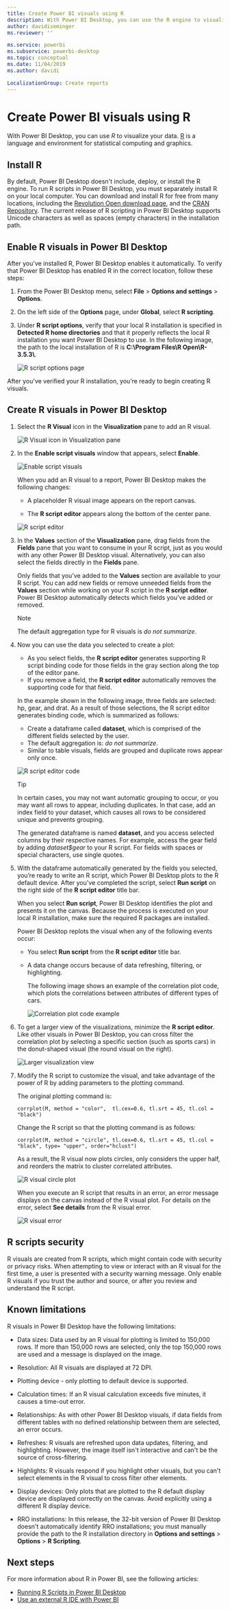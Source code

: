 ```yaml
---
title: Create Power BI visuals using R
description: With Power BI Desktop, you can use the R engine to visualize your data.
author: davidiseminger
ms.reviewer: ''

ms.service: powerbi
ms.subservice: powerbi-desktop
ms.topic: conceptual
ms.date: 11/04/2019
ms.author: davidi

LocalizationGroup: Create reports
---
```

# Create Power BI visuals using R
With Power BI Desktop, you can use *R* to visualize your data. [R](https://mran.revolutionanalytics.com/documents/what-is-r) is a language and environment for statistical computing and graphics.

## Install R
By default, Power BI Desktop doesn't include, deploy, or install the R engine. To run R scripts in Power BI Desktop, you must separately install R on your local computer. You can download and install R for free from many locations, including the [Revolution Open download page](https://mran.revolutionanalytics.com/download/), and the [CRAN Repository](https://cran.r-project.org/bin/windows/base/). The current release of R scripting in Power BI Desktop supports Unicode characters as well as spaces (empty characters) in the installation path.

## Enable R visuals in Power BI Desktop
After you've installed R, Power BI Desktop enables it automatically. To verify that Power BI Desktop has enabled R in the correct location, follow these steps: 

1. From the Power BI Desktop menu, select **File** > **Options and settings** > **Options**. 

2. On the left side of the **Options** page, under **Global**, select **R scripting**. 

3. Under **R script options**, verify that your local R installation is specified in **Detected R home directories** and that it properly reflects the local R installation you want Power BI Desktop to use. In the following image, the path to the local installation of R is **C:\Program Files\R Open\R-3.5.3\\**.
   
   ![R script options page](media/desktop-r-visuals/r-visuals-2.png)

After you've verified your R installation, you’re ready to begin creating R visuals.

## Create R visuals in Power BI Desktop
1. Select the **R Visual** icon in the **Visualization** pane to add an R visual.
   
   ![R Visual icon in Visualization pane](media/desktop-r-visuals/r-visuals-3.png)

2. In the **Enable script visuals** window that appears, select **Enable**.

   ![Enable script visuals](media/desktop-r-visuals/r-visuals-10.png)

   When you add an R visual to a report, Power BI Desktop makes the following changes:
   
   - A placeholder R visual image appears on the report canvas.
   
   - The **R script editor** appears along the bottom of the center pane.
   
   ![R script editor](media/desktop-r-visuals/r-visuals-4.png)

3. In the **Values** section of the **Visualization** pane, drag fields from the **Fields** pane that you want to consume in your R script, just as you would with any other Power BI Desktop visual. Alternatively, you can also select the fields directly in the **Fields** pane.
    
    Only fields that you've added to the **Values** section are available to your R script. You can add new fields or remove unneeded fields from the **Values** section while working on your R script in the **R script editor**. Power BI Desktop automatically detects which fields you've added or removed.
   
   > [!NOTE]
   > The default aggregation type for R visuals is *do not summarize*.
   > 
   > 
   
4. Now you can use the data you selected to create a plot: 

    - As you select fields, the **R script editor** generates supporting R script binding code for those fields in the gray section along the top of the editor pane.
    - If you remove a field, the **R script editor** automatically removes the supporting code for that field.
   
   In the example shown in the following image, three fields are selected: hp, gear, and drat. As a result of those selections, the R script editor generates binding code, which is summarized as follows:
   
   * Create a dataframe called **dataset**, which is comprised of the different fields selected by the user.
   * The default aggregation is: *do not summarize*.
   * Similar to table visuals, fields are grouped and duplicate rows appear only once.
   
   ![R script editor code](media/desktop-r-visuals/r-visuals-5.png)
   
   > [!TIP]
   > In certain cases, you may not want automatic grouping to occur, or you may want all rows to appear, including duplicates. In that case, add an index field to your dataset, which causes all rows to be considered unique and prevents grouping.
   > 
   > 
   
   The generated dataframe is named **dataset**, and you access selected columns by their respective names. For example, access the gear field by adding *dataset$gear* to your R script. For fields with spaces or special characters, use single quotes.

5. With the dataframe automatically generated by the fields you selected, you’re ready to write an R script, which Power BI Desktop plots to the R default device. After you've completed the script, select **Run script** on the right side of the **R script editor** title bar.
   
    When you select **Run script**, Power BI Desktop identifies the plot and presents it on the canvas. Because the process is executed on your local R installation, make sure the required R packages are installed.
   
   Power BI Desktop replots the visual when any of the following events occur:
   
   * You select **Run script** from the **R script editor** title bar.
   * A data change occurs because of data refreshing, filtering, or highlighting.

     The following image shows an example of the correlation plot code, which plots the correlations between attributes of different types of cars.

     ![Correlation plot code example](media/desktop-r-visuals/r-visuals-6.png)

6. To get a larger view of the visualizations, minimize the **R script editor**. Like other visuals in Power BI Desktop, you can cross filter the correlation plot by selecting a specific section (such as sports cars) in the donut-shaped visual (the round visual on the right).

    ![Larger visualization view](media/desktop-r-visuals/r-visuals-7.png)

7. Modify the R script to customize the visual, and take advantage of the power of R by adding parameters to the plotting command.

    The original plotting command is:

    ```
    corrplot(M, method = "color",  tl.cex=0.6, tl.srt = 45, tl.col = "black")
    ```

    Change the R script so that the plotting command is as follows:

    ```
    corrplot(M, method = "circle", tl.cex=0.6, tl.srt = 45, tl.col = "black", type= "upper", order="hclust")
    ```

    As a result, the R visual now plots circles, only considers the upper half, and reorders the matrix to cluster correlated attributes.

    ![R visual circle plot](media/desktop-r-visuals/r-visuals-8.png)

    When you execute an R script that results in an error, an error message displays on the canvas instead of the R visual plot. For details on the error, select **See details** from the R visual error.

    ![R visual error](media/desktop-r-visuals/r-visuals-9.png)

## R scripts security 
R visuals are created from R scripts, which might contain code with security or privacy risks. When attempting to view or interact with an R visual for the first time, a user is presented with a security warning message. Only enable R visuals if you trust the author and source, or after you review and understand the R script.


## Known limitations
R visuals in Power BI Desktop have the following limitations:

* Data sizes: Data used by an R visual for plotting is limited to 150,000 rows. If more than 150,000 rows are selected, only the top 150,000 rows are used and a message is displayed on the image.

* Resolution: All R visuals are displayed at 72 DPI.

* Plotting device - only plotting to default device is supported. 

* Calculation times: If an R visual calculation exceeds five minutes, it causes a time-out error.

* Relationships: As with other Power BI Desktop visuals, if data fields from different tables with no defined relationship between them are selected, an error occurs.

* Refreshes: R visuals are refreshed upon data updates, filtering, and highlighting. However, the image itself isn't interactive and can't be the source of cross-filtering.

* Highlights: R visuals respond if you highlight other visuals, but you can't select elements in the R visual to cross filter other elements.

* Display devices: Only plots that are plotted to the R default display device are displayed correctly on the canvas. Avoid explicitly using a different R display device.

* RRO installations: In this release, the 32-bit version of Power BI Desktop doesn't automatically identify RRO installations; you must manually provide the path to the R installation directory in **Options and settings** > **Options** > **R Scripting**.

## Next steps
For more information about R in Power BI, see the following articles:

* [Running R Scripts in Power BI Desktop](desktop-r-scripts.md)
* [Use an external R IDE with Power BI](desktop-r-ide.md)

